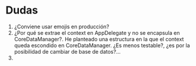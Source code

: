 # Dudas

1. ¿Conviene usar emojis en producción?
2. ¿Por qué se extrae el context en AppDelegate y no se encapsula en CoreDataManager?. He planteado una estructura en la que el context queda escondido en CoreDataManager. ¿Es menos testable?, ¿es por la posibilidad de cambiar de base de datos?...
3. 



